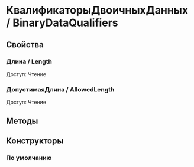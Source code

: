
# КвалификаторыДвоичныхДанных / BinaryDataQualifiers

## Свойства
    
### Длина / Length
Доступ: Чтение
### ДопустимаяДлина / AllowedLength
Доступ: Чтение
## Методы
    
## Конструкторы

  
### По умолчанию